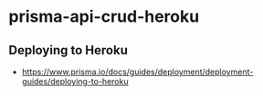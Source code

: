 # prisma-api-crud-heroku
## Deploying to Heroku
* https://www.prisma.io/docs/guides/deployment/deployment-guides/deploying-to-heroku
